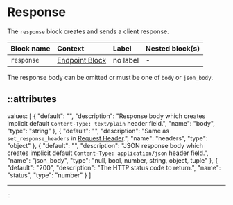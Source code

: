 # Response

The `response` block creates and sends a client response.

| Block name | Context                           | Label    | Nested block(s) |
|:-----------|:----------------------------------|:---------|:----------------|
| `response` | [Endpoint Block](endpoint) | no label | -               |

The response body can be omitted or must be one of `body` or `json_body`.

::attributes
---
values: [
  {
    "default": "",
    "description": "Response body which creates implicit default `Content-Type: text/plain` header field.",
    "name": "body",
    "type": "string"
  },
  {
    "default": "",
    "description": "Same as `set_response_headers` in [Request Header](../modifiers#response-header).",
    "name": "headers",
    "type": "object"
  },
  {
    "default": "",
    "description": "JSON response body which creates implicit default `Content-Type: application/json` header field.",
    "name": "json_body",
    "type": "null, bool, number, string, object, tuple"
  },
  {
    "default": "200",
    "description": "The HTTP status code to return.",
    "name": "status",
    "type": "number"
  }
]

---
::
